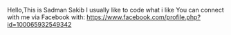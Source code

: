 Hello,This is Sadman Sakib
I usually like to code what i like
You can connect with me via Facebook with:
https://www.facebook.com/profile.php?id=100065932549342
<!--### What da snake doin there...!!! :0
![snake gif](https://github.com/SadmanSkb55/SadmanSkb55/blob/output/github-contribution-grid-snake.svg)-->


